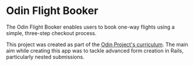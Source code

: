 # Odin Flight Booker


The Odin Flight Booker enables users to book one-way flights using a simple, three-step checkout process.

This project was created as part of the [Odin Project's curriculum](https://www.theodinproject.com/lessons/building-advanced-forms). The main aim while creating this app was to tackle advanced form creation in Rails, particularly nested submissions.
